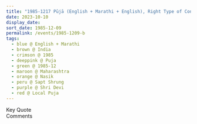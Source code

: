 ```yaml
---
title: "1985-1217 Pūjā (English + Marathi + English), Right Type of Conduct and The Establishment of Our Dharma Is Very Important, House of Dr. Ramesh Adinath Saṃghavī, B.N-1, Sapt Shrung, Krishnanagar Housing Society, Saharanpur Road, Nasik, Maharashtra, India"
date: 2023-10-10
display_date: 
sort_date: 1985-12-09
permalink: /events/1985-1209-b
tags:
  - blue @ English + Marathi
  - brown @ India
  - crimson @ 1985
  - deeppink @ Puja
  - green @ 1985-12
  - maroon @ Maharashtra
  - orange @ Nasik
  - peru @ Sapt Shrung
  - purple @ Shri Devi
  - red @ Local Puja
---
```


<wave-list>
  <list-title color="green" width="75">Key Quote</list-title>
  <list-item color="BlanchedAlmond"  width="200"></list-item>
  <list-item color="Lavender"></list-item>
  <list-item color="BlanchedAlmond"></list-item>
</wave-list>

<br>

<wave-list>
  <list-title color="green" width="75">Comments</list-title>
  <list-item color="BlanchedAlmond"  width="200"></list-item>
  <list-item color="Lavender"></list-item>
  <list-item color="BlanchedAlmond"></list-item>
</wave-list>